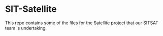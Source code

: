 # SIT-Satellite
This repo contains some of the files for the Satellite project that our SITSAT team is undertaking.
